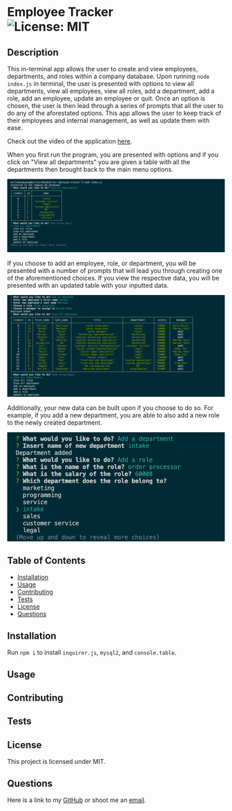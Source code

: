 # Employee Tracker<br>![License: MIT](https://img.shields.io/badge/License-MIT-yellow.svg)
## Description
This in-terminal app allows the user to create and view employees, departments, and roles within a company database. Upon running `node index.js` in terminal, the user is presented with options to view all departments, view all employees, view all roles, add a department, add a role, add an employee, update an employee or quit. Once an option is chosen, the user is then lead through a series of prompts that all the user to do any of the aforestated options. This app allows the user to keep track of their employees and internal management, as well as update them with ease.

Check out the video of the application [here](https://youtu.be/E_TKm1zDF7k).

When you first run the program, you are presented with options and if you click on "View all departments" you are given a table with all the departments then brought back to the main menu options.

![main menu opening and department table](./assets/images/open.png)

If you choose to add an employee, role, or department, you will be presented with a number of prompts that will lead you through creating one of the aforementioned choices. If you view the respective data, you will be presented with an updated table with your inputted data.

![the process of adding an employee and the new updated employee data](./assets/images/newemployee.png)

Additionally, your new data can be built upon if you choose to do so. For example, if you add a new department, you are able to also add a new role to the newly created department.

![newly added department which a new role is being added to](./assets/images/addedroles.png)

## Table of Contents
* [Installation](#installation)
* [Usage](#usage)
* [Contributing](#contributing)
* [Tests](#tests)
* [License](#license)
* [Questions](#questions)

## Installation
Run `npm i` to install `inquirer.js`, `mysql2`, and `console.table`.

## Usage


## Contributing


## Tests


## License
This project is licensed under MIT.

## Questions
Here is a link to my [GitHub](https://github.com/kelliekumasaka) or shoot me an [email](mailto:kelliek3@gmail.com).
